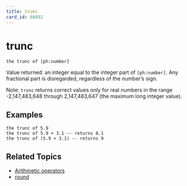 ```yaml
---
title: trunc
card_id: 66892
---
```


# trunc

```
the trunc of [ph:number]
```

Value returned: an integer equal to the integer part of `[ph:number]`. Any fractional part is disregarded, regardless of the number’s sign.  

Note: `trunc` returns correct values only for real numbers in the range -2,147,483,648 through 2,147,483,647 (the maximum long integer value).

## Examples

```
the trunc of 5.9
the trunc of 5.9 + 3.1 -- returns 8.1
the trunc of (5.9 + 3.1) -- returns 9
```

## Related Topics

* [Arithmetic operators](/HyperTalkReference/operatorsandconstants/Arithmetic-operators)
* [round](/HyperTalkReference/functions/round)
